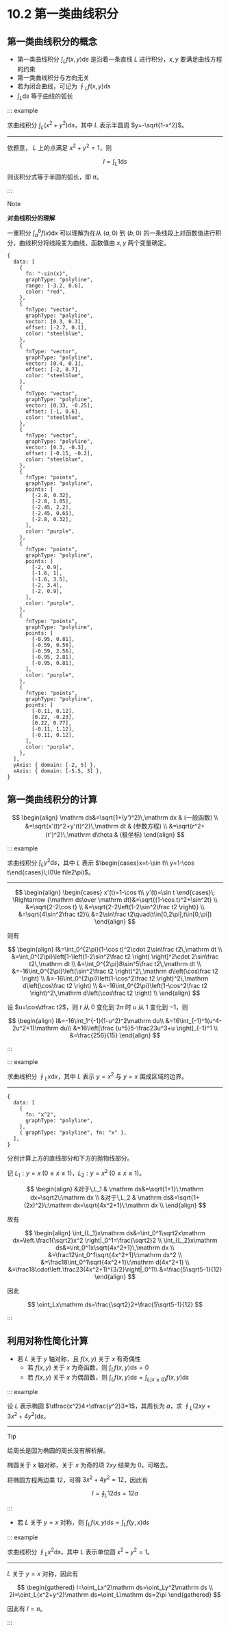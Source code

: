 # 10.2 第一类曲线积分

## 第一类曲线积分的概念

- 第一类曲线积分 $\displaystyle\int_Lf(x,y)\mathrm ds$ 是沿着一条直线 $L$ 进行积分，$x,y$ 要满足曲线方程的约束
- 第一类曲线积分与方向无关
- 若为闭合曲线，可记为 $\displaystyle\oint_Lf(x,y)\mathrm ds$
- $\displaystyle\int_L\mathrm ds$ 等于曲线的弧长

::: example

求曲线积分 $\displaystyle\int_L(x^2+y^2)\mathrm ds$，其中 $L$ 表示半圆周 $y=-\sqrt{1-x^2}$。

---

依题意， $L$ 上的点满足 $x^2+y^2=1$，则

$$
I=\int_L1\mathrm ds
$$

则该积分式等于半圆的弧长，即 $\pi$。

:::

> [!note]
>
> **对曲线积分的理解**
>
> 一重积分 $\displaystyle\int_a^bf(x)\mathrm dx$ 可以理解为在从 $(a,0)$ 到 $(b,0)$ 的一条线段上对函数值进行积分，曲线积分将线段变为曲线，函数值由 $x,y$ 两个变量确定。
>
> ```graph
> {
>   data: [
>     {
>       fn: "-sin(x)",
>       graphType: "polyline",
>       range: [-3.2, 0.6],
>       color: "red",
>     },
>     {
>       fnType: "vector",
>       graphType: "polyline",
>       vector: [0.3, 0.3],
>       offset: [-2.7, 0.1],
>       color: "steelblue",
>     },
>     {
>       fnType: "vector",
>       graphType: "polyline",
>       vector: [0.4, 0.1],
>       offset: [-2, 0.7],
>       color: "steelblue",
>     },
>     {
>       fnType: "vector",
>       graphType: "polyline",
>       vector: [0.33, -0.25],
>       offset: [-1, 0.6],
>       color: "steelblue",
>     },
>     {
>       fnType: "vector",
>       graphType: "polyline",
>       vector: [0.3, -0.3],
>       offset: [-0.15, -0.2],
>       color: "steelblue",
>     },
>     {
>       fnType: "points",
>       graphType: "polyline",
>       points: [
>         [-2.8, 0.32],
>         [-2.8, 1.85],
>         [-2.45, 2.2],
>         [-2.45, 0.65],
>         [-2.8, 0.32],
>       ],
>       color: "purple",
>     },
>     {
>       fnType: "points",
>       graphType: "polyline",
>       points: [
>         [-2, 0.9],
>         [-1.6, 1],
>         [-1.6, 3.5],
>         [-2, 3.4],
>         [-2, 0.9],
>       ],
>       color: "purple",
>     },
>     {
>       fnType: "points",
>       graphType: "polyline",
>       points: [
>         [-0.95, 0.81],
>         [-0.59, 0.56],
>         [-0.59, 2.56],
>         [-0.95, 2.81],
>         [-0.95, 0.81],
>       ],
>       color: "purple",
>     },
>     {
>       fnType: "points",
>       graphType: "polyline",
>       points: [
>         [-0.11, 0.12],
>         [0.22, -0.23],
>         [0.22, 0.77],
>         [-0.11, 1.12],
>         [-0.11, 0.12],
>       ],
>       color: "purple",
>     },
>   ],
>   yAxis: { domain: [-2, 5] },
>   xAxis: { domain: [-5.5, 3] },
> }
> ```

## 第一类曲线积分的计算

$$
\begin{align}
\mathrm ds&=\sqrt{1+(y')^2}\,\mathrm dx & (一般函数) \\
&=\sqrt{x'(t)^2+y'(t)^2}\,\mathrm dt & (参数方程) \\
&=\sqrt{r^2+(r')^2}\,\mathrm d\theta & (极坐标)
\end{align}
$$

::: example

求曲线积分 $\displaystyle\int_Ly^2\mathrm ds$，其中 $L$ 表示 $\begin{cases}x=t-\sin t\\ y=1-\cos t\end{cases}\;(0\le t\le2\pi)$。

---

$$
\begin{align}
\begin{cases}
x'(t)=1-\cos t\\
y'(t)=\sin t
\end{cases}\;
\Rightarrow
{\mathrm ds\over \mathrm dt}&=\sqrt{(1-\cos t)^2+\sin^2t} \\
&=\sqrt{2-2\cos t} \\
&=\sqrt{2-2\left(1-2\sin^2\frac t2 \right)} \\
&=\sqrt{4\sin^2\frac t2}\\
&=2\sin\frac t2\quad(t\in[0,2\pi],t\in[0,\pi])
\end{align}
$$

则有

$$
\begin{align}
I&=\int_0^{2\pi}(1-\cos t)^2\cdot 2\sin\frac t2\,\mathrm dt \\
&=\int_0^{2\pi}\left[1-\left(1-2\sin^2\frac t2 \right) \right]^2\cdot 2\sin\frac t2\,\mathrm dt \\
&=\int_0^{2\pi}8\sin^5\frac t2\,\mathrm dt \\
&=-16\int_0^{2\pi}\left(\sin^2\frac t2 \right)^2\,\mathrm d\left(\cos\frac t2 \right) \\
&=-16\int_0^{2\pi}\left(1-\cos^2\frac t2 \right)^2\,\mathrm d\left(\cos\frac t2 \right) \\
&=-16\int_0^{2\pi}\left(1-\cos^2\frac t2 \right)^2\,\mathrm d\left(\cos\frac t2 \right) \\
\end{align}
$$

设 $u=\cos\dfrac t2$，则 $t$ 从 $0$ 变化到 $2\pi$ 时 $u$ 从 $1$ 变化到 $-1$，则

$$
\begin{align}
I&=-16\int_1^{-1}(1-u^2)^2\mathrm du\\
&=16\int_{-1}^1(u^4-2u^2+1)\mathrm du\\
&=16\left[\frac {u^5}5-\frac23u^3+u \right]_{-1}^1 \\
&=\frac{256}{15}
\end{align}
$$

:::

::: example

求曲线积分 $\displaystyle\oint_Lx\mathrm dx$，其中 $L$ 表示 $y=x^2$ 与 $y=x$ 围成区域的边界。

---

```graph
{
  data: [
    {
      fn: "x^2",
      graphType: "polyline",
    },
    { graphType: "polyline", fn: "x" },
  ],
}
```

分别计算上方的直线部分和下方的抛物线部分。

记 $L_1:y=x\;(0\le x\le 1)$，$L_2:y=x^2\;(0\le x\le 1)$。

$$
\begin{align}
&对于\,L_1 &
\mathrm ds&=\sqrt{1+1}\:\mathrm dx=\sqrt2\:\mathrm dx \\
&对于\,L_2 &
\mathrm ds&=\sqrt{1+(2x)^2}\:\mathrm dx=\sqrt{4x^2+1}\:\mathrm dx \\
\end{align}
$$

故有

$$
\begin{align}
\int_{L_1}x\mathrm ds&=\int_0^1\sqrt2x\mathrm dx=\left.\frac1{\sqrt2}x^2 \right|_0^1=\frac{\sqrt2}2 \\
\int_{L_2}x\mathrm ds&=\int_0^1x\sqrt{4x^2+1}\,\mathrm dx \\
&=\frac12\int_0^1\sqrt{4x^2+1}\:\mathrm dx^2 \\
&=\frac18\int_0^1\sqrt{4x^2+1}\:\mathrm d(4x^2+1) \\
&=\frac18\cdot\left.\frac23(4x^2+1)^{3/2}\right|_0^1\\
&=\frac{5\sqrt5-1}{12}
\end{align}
$$

因此

$$
\oint_Lx\mathrm ds=\frac{\sqrt2}2+\frac{5\sqrt5-1}{12}
$$

:::

## 利用对称性简化计算

- 若 $L$ 关于 $y$ 轴对称，且 $f(x,y)$ 关于 $x$ 有奇偶性
  - 若 $f(x,y)$ 关于 $x$ 为奇函数，则 $\displaystyle\int_Lf(x,y)\mathrm ds=0$
  - 若 $f(x,y)$ 关于 $x$ 为偶函数，则 $\displaystyle\int_Lf(x,y)\mathrm ds=\displaystyle\int_{L(x\ge0)}f(x,y)\mathrm ds$

::: example

设 $L$ 表示椭圆 $\dfrac{x^2}4+\dfrac{y^2}3=1$，其周长为 $a$，求 $\displaystyle\oint_L(2xy+3x^2+4y^2)\mathrm ds$。

---

> [!tip]
>
> 给周长是因为椭圆的周长没有解析解。

椭圆关于 $x$ 轴对称，关于 $x$ 为奇的项 $2xy$ 结果为 $0$，可略去。

将椭圆方程两边乘 $12$，可得 $3x^2+4y^2=12$，因此有

$$
I=\oint_L12\mathrm ds=12a
$$

:::

- 若 $L$ 关于 $y=x$ 对称，则 $\displaystyle\int_Lf(x,y)\mathrm ds=\int_Lf(y,x)\mathrm ds$

::: example

求曲线积分 $\displaystyle\oint_Lx^2\mathrm ds$，其中 $L$ 表示单位圆 $x^2+y^2=1$。

---

$L$ 关于 $y=x$ 对称，因此有

$$
\begin{gathered}
I=\oint_Lx^2\mathrm ds=\oint_Ly^2\mathrm ds \\
2I=\oint_L(x^2+y^2)\mathrm ds=\oint_L\mathrm ds=2\pi
\end{gathered}
$$

因此有 $I=\pi$。

:::
